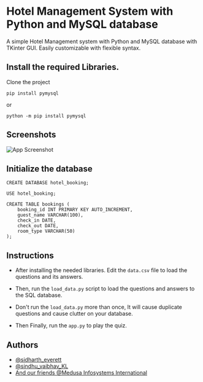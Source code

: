 
# Hotel Management System with Python and MySQL database
A simple Hotel Management system with Python and MySQL database with TKinter GUI.
Easily customizable with flexible syntax.


## Install the required Libraries.

Clone the project

```
pip install pymysql
```
or
```
python -m pip install pymysql
```
## Screenshots

![App Screenshot]([https://via.placeholder.com/468x300?text=App+Screenshot+Here](https://github.com/Cyber-Zypher/Hotel-Management-System/blob/main/WhatsApp%20Image%202023-08-14%20at%206.33.42%20AM.jpeg))

## Initialize the database
```
CREATE DATABASE hotel_booking;

USE hotel_booking;

CREATE TABLE bookings (
    booking_id INT PRIMARY KEY AUTO_INCREMENT,
    guest_name VARCHAR(100),
    check_in DATE,
    check_out DATE,
    room_type VARCHAR(50)
);
```

## Instructions

- After installing the needed libraries. Edit the `data.csv` file to load the questions and its answers.

- Then, run the `load_data.py` script to load the questions and answers to the SQL database.

- Don't run the `load_data.py` more than once, It will cause duplicate questions and cause clutter on your database.

- Then Finally, run the `app.py` to play the quiz.


## Authors

- [@sidharth_everett](https://github.com/Cyber-Zypher)
- [@sindhu_vaibhav_KL](https://www.instagram.com/sindhuvaibhav2007/)
- [And our friends @Medusa Infosystems International](https://www.instagram.com/themedusaclan_official/)

